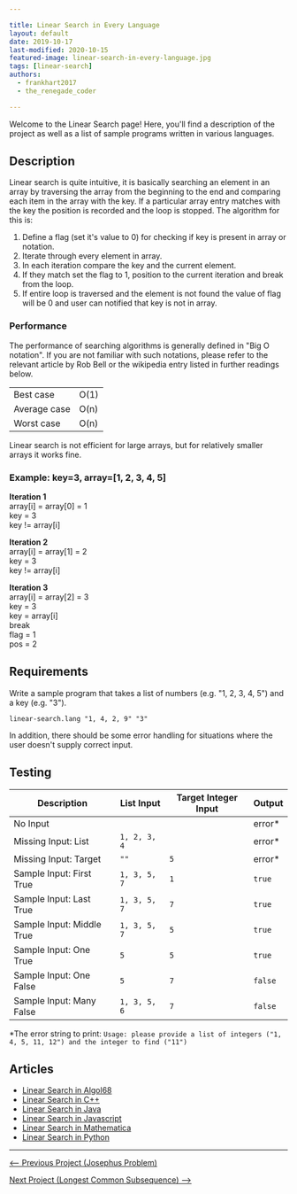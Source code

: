 ```yaml
---

title: Linear Search in Every Language
layout: default
date: 2019-10-17
last-modified: 2020-10-15
featured-image: linear-search-in-every-language.jpg
tags: [linear-search]
authors:
  - frankhart2017
  - the_renegade_coder

---
```


Welcome to the Linear Search page! Here, you'll find a description of the project as well as a list of sample programs written in various languages.

## Description

Linear search is quite intuitive, it is basically searching an element in an array by traversing 
the array from the beginning to the end and comparing each item in the array with the key. If a 
particular array entry matches with the key the position is recorded and the loop is stopped. 
The algorithm for this is:

1. Define a flag (set it's value to 0) for checking if key is present in array or notation.
2. Iterate through every element in array.
3. In each iteration compare the key and the current element.
4. If they match set the flag to 1, position to the current iteration and break from the loop.
5. If entire loop is traversed and the element is not found the value of flag will be 0 and user 
can notified that key is not in array.

### Performance

The performance of searching algorithms is generally defined in "Big O notation".
If you are not familiar with such notations, please refer to the relevant
article by Rob Bell or the wikipedia entry listed in further readings below.

| | |
|---|---|
| Best case | O(1) |
| Average case | O(n) |
| Worst case | O(n) |

Linear search is not efficient for large arrays, but for relatively smaller arrays it works fine.

### Example: key=3, array=[1, 2, 3, 4, 5]

<b>Iteration 1</b>
<br>array[i] = array[0] = 1
<br>key = 3
<br>key != array[i]

<b>Iteration 2</b>
<br>array[i] = array[1] = 2
<br>key = 3
<br>key != array[i]

<b>Iteration 3</b>
<br>array[i] = array[2] = 3
<br>key = 3
<br>key = array[i]
<br>break
<br>flag = 1
<br>pos = 2


## Requirements

Write a sample program that takes a list of numbers (e.g. "1, 2, 3, 4, 5") and a key (e.g. "3").

```
linear-search.lang "1, 4, 2, 9" "3"
```

In addition, there should be some error handling for situations where the user
doesn't supply correct input.


## Testing

| Description               | List Input   | Target Integer Input | Output  |
|---------------------------|--------------|----------------------|---------|
| No Input                  |              |                      | error\* |
| Missing Input: List       | `1, 2, 3, 4` |                      | error\* |
| Missing Input: Target     | `""`         | `5`                  | error\* |
| Sample Input: First True  | `1, 3, 5, 7` | `1`                  | `true`  |
| Sample Input: Last True   | `1, 3, 5, 7` | `7`                  | `true`  |
| Sample Input: Middle True | `1, 3, 5, 7` | `5`                  | `true`  |
| Sample Input: One True    | `5`          | `5`                  | `true`  |
| Sample Input: One False   | `5`          | `7`                  | `false` |
| Sample Input: Many False  | `1, 3, 5, 6` | `7`                  | `false` |

\*The error string to print: `Usage: please provide a list of integers ("1, 4, 5, 11, 12") and the integer to find ("11")`


## Articles

- [Linear Search in Algol68](https://sampleprograms.io/projects/linear-search/algol68)
- [Linear Search in C++](https://sampleprograms.io/projects/linear-search/c-plus-plus)
- [Linear Search in Java](https://sampleprograms.io/projects/linear-search/java)
- [Linear Search in Javascript](https://sampleprograms.io/projects/linear-search/javascript)
- [Linear Search in Mathematica](https://sampleprograms.io/projects/linear-search/mathematica)
- [Linear Search in Python](https://sampleprograms.io/projects/linear-search/python)

---

<nav class="project-nav">

<div id="prev">

[<-- Previous Project (Josephus Problem)](https://sampleprograms.io/projects/josephus-problem)

</div>

<div id="next">

[Next Project (Longest Common Subsequence) -->](https://sampleprograms.io/projects/longest-common-subsequence)

</div>

</nav>